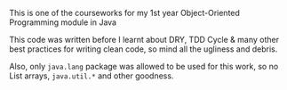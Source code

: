 This is one of the courseworks for my 1st year Object-Oriented Programming module in Java

This code was written before I learnt about DRY, TDD Cycle & many other best practices for writing clean code, so mind all the ugliness and debris. 

Also, only `java.lang` package was allowed to be used for this work, so no List arrays, `java.util.*` and other goodness.
